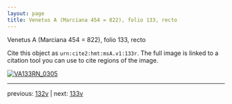 ```yaml
---
layout: page
title: Venetus A (Marciana 454 = 822), folio 133, recto
---
```


Venetus A (Marciana 454 = 822), folio 133, recto

Cite this object as `urn:cite2:hmt:msA.v1:133r`.  The full image is linked to a citation tool you can use to cite regions of the image.

[![VA133RN_0305](http://www.homermultitext.org/iipsrv?IIIF=/project/homer/pyramidal/deepzoom/hmt/vaimg/2017a/VA133RN_0305.tif/full/800,/0/default.jpg)](http://www.homermultitext.org/ict2/?urn=urn:cite2:hmt:vaimg.2017a:VA133RN_0305) 

---

previous:  [132v](../132v/) | next: [133v](../133v/)